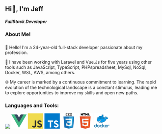 ## Hi👋, I'm Jeff

##### FullStack Developer

### About Me!

##### 
👋 Hello! I'm a 24-year-old full-stack developer passionate about my profession. 

🚀 I have been working with Laravel and Vue.Js for five years using other tools such as JavaScript, TypeScript, PHPspreadsheet, MySql, NoSql, Docker, WSL, AWS, among others.

🌐 My career is marked by a continuous commitment to learning. The rapid evolution of the technological landscape is a constant stimulus, leading me to explore opportunities to improve my skills and open new paths.
##### 
### Languages and Tools:
<code><img height="50" src="https://upload.wikimedia.org/wikipedia/commons/thumb/9/9a/Laravel.svg/115px-Laravel.svg.png"></code>
<code><img height="50" src="https://raw.githubusercontent.com/github/explore/80688e429a7d4ef2fca1e82350fe8e3517d3494d/topics/vue/vue.png"></code>
<code><img height="50" src="https://raw.githubusercontent.com/github/explore/80688e429a7d4ef2fca1e82350fe8e3517d3494d/topics/javascript/javascript.png"></code>
<code><img height="50" src="https://raw.githubusercontent.com/github/explore/80688e429a7d4ef2fca1e82350fe8e3517d3494d/topics/typescript/typescript.png"></code>
<code><img height="50" src="https://raw.githubusercontent.com/github/explore/6c6508f34230f0ac0d49e847a326429eefbfc030/topics/css/css.png"></code>
<code><img height="50" src="https://raw.githubusercontent.com/github/explore/6c6508f34230f0ac0d49e847a326429eefbfc030/topics/html/html.png"></code>
<code><img height="50" src="https://raw.githubusercontent.com/github/explore/6c6508f34230f0ac0d49e847a326429eefbfc030/topics/docker/docker.png"></code>
